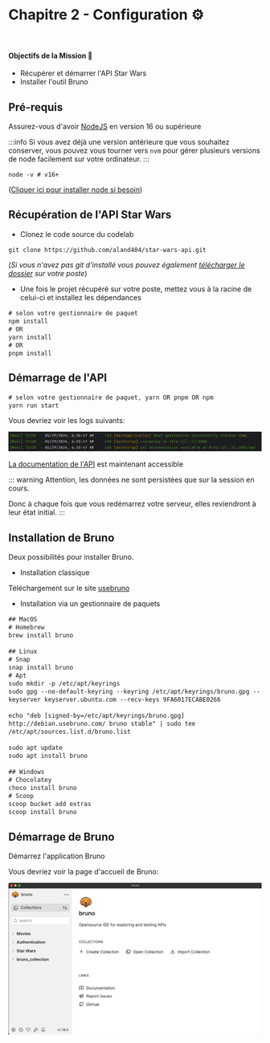 # Chapitre 2 - Configuration ⚙️
&nbsp;

#### Objectifs de la Mission 🎯
- Récupérer et démarrer l'API Star Wars
- Installer l'outil Bruno


## Pré-requis

Assurez-vous d'avoir [NodeJS](https://nodejs.org/en/) en version 16 ou supérieure

:::info
Si vous avez déjà une version antérieure que vous souhaitez conserver, vous pouvez vous tourner vers `nvm` pour gérer plusieurs versions de node facilement sur votre ordinateur.
:::

```shell
node -v # v16+
```

([Cliquer ici pour installer node si besoin](https://nodejs.org/en/download/package-manager))

## Récupération de l'API Star Wars

- Clonez le code source du codelab

```shell
git clone https://github.com/aland404/star-wars-api.git
```

(_Si vous n'avez pas git d'installé vous pouvez également [télécharger le dossier](https://github.com/aland404/workshop-bruno/archive/refs/heads/main.zip) sur votre poste_)

- Une fois le projet récupéré sur votre poste, mettez vous à la racine de celui-ci et installez les dépendances

```shell
# selon votre gestionnaire de paquet
npm install
# OR
yarn install
# OR
pnpm install
```

## Démarrage de l'API

```shell
# selon votre gestionnaire de paquet, yarn OR pnpm OR npm
yarn run start
```

Vous devriez voir les logs suivants:

<img src="./assets/chapter-2/server_starts_with_success.png">

[La documentation de l'API](http://localhost:3000/api#/) est maintenant accessible


::: warning
Attention, les données ne sont persistées que sur la session en cours.

Donc à chaque fois que vous redémarrez votre serveur, elles reviendront à leur état initial.
:::

## Installation de Bruno

Deux possibilités pour installer Bruno.

- Installation classique

Téléchargement sur le site [usebruno](https://www.usebruno.com/downloads)

- Installation via un gestionnaire de paquets

```shell
## MacOS
# Homebrew
brew install bruno

## Linux
# Snap
snap install bruno
# Apt
sudo mkdir -p /etc/apt/keyrings 
sudo gpg --no-default-keyring --keyring /etc/apt/keyrings/bruno.gpg --keyserver keyserver.ubuntu.com --recv-keys 9FA6017ECABE0266 

echo "deb [signed-by=/etc/apt/keyrings/bruno.gpg] http://debian.usebruno.com/ bruno stable" | sudo tee /etc/apt/sources.list.d/bruno.list 
 
sudo apt update 
sudo apt install bruno

## Windows
# Chocolatey
choco install bruno
# Scoop
scoop bucket add extras
scoop install bruno
```

## Démarrage de Bruno

Démarrez l'application Bruno

Vous devriez voir la page d'accueil de Bruno:

<img src="./assets/chapter-2/bruno_home_page.png">